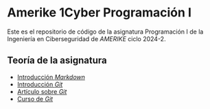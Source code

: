 # Amerike 1Cyber Programación I

Este es el repositorio de código de la asignatura Programación I de la Ingeniería en Ciberseguridad de _AMERIKE_ ciclo 2024-2.

## Teoría de la asignatura

- [Introducción _Markdown_](./intro-markdown.md)
- [Introducción _Git_](./intro-git.md)
- [Artículo sobre _Git_](https://jonmircha.com/git)
- [Curso de _Git_](https://www.youtube.com/watch?v=suzMNqDQiyU)
